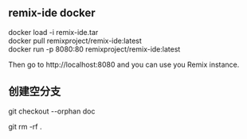 ## remix-ide docker

docker load -i remix-ide.tar   
docker pull remixproject/remix-ide:latest  
docker run -p 8080:80 remixproject/remix-ide:latest    

Then go to http://localhost:8080 and you can use you Remix instance.

## 创建空分支

git checkout --orphan doc

git rm -rf .


